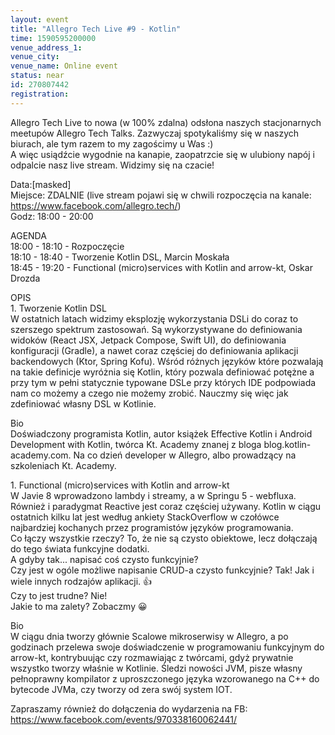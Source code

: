 ```yaml
---
layout: event
title: "Allegro Tech Live #9 - Kotlin"
time: 1590595200000
venue_address_1: 
venue_city: 
venue_name: Online event
status: near
id: 270807442
registration: 
---
```


<p>Allegro Tech Live to nowa (w 100% zdalna) odsłona naszych stacjonarnych meetupów Allegro Tech Talks. Zazwyczaj spotykaliśmy się w naszych biurach, ale tym razem to my zagościmy u Was :)<br />A więc usiądźcie wygodnie na kanapie, zaopatrzcie się w ulubiony napój i odpalcie nasz live stream. Widzimy się na czacie!</p>
<p>Data:[masked]<br />Miejsce: ZDALNIE (live stream pojawi się w chwili rozpoczęcia na kanale: <a href="https://www.facebook.com/allegro.tech/" class="linkified">https://www.facebook.com/allegro.tech/</a>)<br />Godz: 18:00 - 20:00</p>
<p>AGENDA<br />18:00 - 18:10 - Rozpoczęcie<br />18:10 - 18:40 - Tworzenie Kotlin DSL, Marcin Moskała<br />18:45 - 19:20 - Functional (micro)services with Kotlin and arrow-kt, Oskar Drozda</p>
<p>OPIS<br />1. Tworzenie Kotlin DSL<br />W ostatnich latach widzimy eksplozję wykorzystania DSLi do coraz to szerszego spektrum zastosowań. Są wykorzystywane do definiowania widoków (React JSX, Jetpack Compose, Swift UI), do definiowania konfiguracji (Gradle), a nawet coraz częściej do definiowania aplikacji backendowych (Ktor, Spring Kofu). Wśród różnych języków które pozwalają na takie definicje wyróżnia się Kotlin, który pozwala definiować potężne a przy tym w pełni statycznie typowane DSLe przy których IDE podpowiada nam co możemy a czego nie możemy zrobić. Nauczmy się więc jak zdefiniować własny DSL w Kotlinie.</p>
<p>Bio<br />Doświadczony programista Kotlin, autor książek Effective Kotlin i Android Development with Kotlin, twórca Kt. Academy znanej z bloga blog.kotlin-academy.com. Na co dzień developer w Allegro, albo prowadzący na szkoleniach Kt. Academy.</p>
<p>1. Functional (micro)services with Kotlin and arrow-kt<br />W Javie 8 wprowadzono lambdy i streamy, a w Springu 5 - webfluxa. Również i paradygmat Reactive jest coraz częściej używany. Kotlin w ciągu ostatnich kilku lat jest według ankiety StackOverflow w czołówce najbardziej kochanych przez programistów języków programowania.<br />Co łączy wszystkie rzeczy? To, że nie są czysto obiektowe, lecz dołączają do tego świata funkcyjne dodatki.<br />A gdyby tak... napisać coś czysto funkcyjnie?<br />Czy jest w ogóle możliwe napisanie CRUD-a czysto funkcyjnie? Tak! Jak i wiele innych rodzajów aplikacji. 👍<br />Czy to jest trudne? Nie!<br />Jakie to ma zalety? Zobaczmy 😀</p>
<p>Bio<br />W ciągu dnia tworzy głównie Scalowe mikroserwisy w Allegro, a po godzinach przelewa swoje doświadczenie w programowaniu funkcyjnym do arrow-kt, kontrybuując czy rozmawiając z twórcami, gdyż prywatnie wszystko tworzy właśnie w Kotlinie. Śledzi nowości JVM, pisze własny pełnoprawny kompilator z uproszczonego języka wzorowanego na C++ do bytecode JVMa, czy tworzy od zera swój system IOT.</p>
<p>Zapraszamy również do dołączenia do wydarzenia na FB:<br /><a href="https://www.facebook.com/events/970338160062441/" class="linkified">https://www.facebook.com/events/970338160062441/</a></p>
